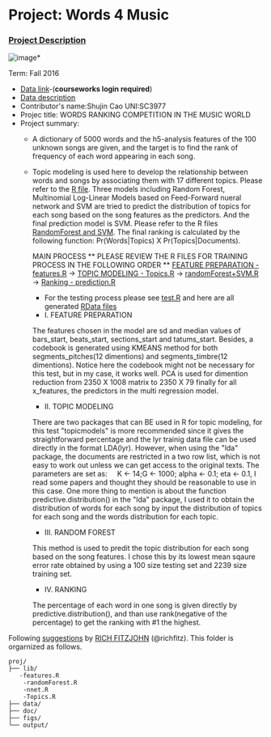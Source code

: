 # Project: Words 4 Music

### [Project Description](doc/Project4_desc.md)

![image](http://cdn.newsapi.com.au/image/v1/f7131c018870330120dbe4b73bb7695c?width=650)*

Term: Fall 2016

+ [Data link](https://courseworks2.columbia.edu/courses/11849/files/folder/Project_Files?preview=763391)-(**courseworks login required**)
+ [Data description](doc/readme.html)
+ Contributor's name:Shujin Cao UNI:SC3977
+ Projec title: WORDS RANKING COMPETITION IN THE MUSIC WORLD
+ Project summary: 
  * A dictionary of 5000 words and the h5-analysis features of the 100 unknown songs are given, and the target is to find the rank of frequency of each word appearing in each song. 
  * Topic modeling is used here to develop the relationship between words and songs by associating them with 17 different topics. Please refer to the [R file](lib/Topics.R). 
  Three models including Random Forest, Multinomial Log-Linear Models based on Feed-Forward nueral network and SVM are tried to predict the distribution of topics for each song based on the song features as the predictors. And the final prediction model is SVM. Please refer to the R files [RandomForest and SVM](lib/randomForest.R).
  The final ranking is calculated by the following function: Pr(Words|Topics) X Pr(Topics|Documents).
  
     MAIN PROCESS
  ** PLEASE REVIEW THE R FILES FOR TRAINING PROCESS IN THE FOLLOWING ORDER ** 
     [FEATURE PREPARATION - features.R](lib/features.R) -> [TOPIC MODELING - Topics.R](lib/Topics.R) -> [randomForest+SVM.R](random.Forest+SVM.R) -> [Ranking - prediction.R](prediction.R) 
     - For the testing process please see [test.R](lib/test.R) and here are all generated [RData files](data)
     * I. FEATURE PREPARATION
     
     The features chosen in the model are sd and median values of bars_start, beats_start, sections_start and tatums_start. Besides, a codebook is generated using KMEANS method for both segments_pitches(12 dimentions) and segments_timbre(12 dimentions). Notice here the codebook might not be necessary for this test, but in my case, it works well.
     PCA is used for dimention reduction from 2350 X 1008 matrix to 2350 X 79 finally for all x_features, the predictors in the multi regression model.
     * II. TOPIC MODELING
     
     There are two packages that can BE used in R for topic modeling, for this test "topicmodels" is more recommended since it gives the straightforward percentage and the lyr trainig data file can be used directly in the format LDA(lyr). However, when using the "lda" package, the documents are restricted in a two row list, which is not easy to work out unless we can get access to the original texts.
     The parameters are set as: 
     K <- 14;G <- 1000; alpha <- 0.1; eta <- 0.1, I read some papers and thought they should be reasonable to use in this case.
     One more thing to mention is about the function predictive.distribution() in the "lda" package, I used it to obtain the distribution of words for each song by input the distribution of topics for each song and the words distribution for each topic.
     * III. RANDOM FOREST
     
     This method is used to predit the topic distribution for each song based on the song features. I chose this by its lowest mean sqaure error rate obtained by using a 100 size testing set and 2239 size training set.
     * IV. RANKING
     
     The percentage of each word in one song is given directly by predictive.distribution(), and than use rank(negative of the percentage) to get the ranking with #1 the highest.
     
     
Following [suggestions](http://nicercode.github.io/blog/2013-04-05-projects/) by [RICH FITZJOHN](http://nicercode.github.io/about/#Team) (@richfitz). This folder is orgarnized as follows.
     
```
proj/
├── lib/
   -features.R
    -randomForest.R
    -nnet.R
    -Topics.R
├── data/
├── doc/
├── figs/
└── output/
```


